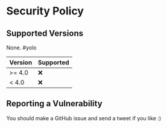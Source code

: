 # Security Policy

## Supported Versions

None. #yolo

| Version | Supported          |
| ------- | ------------------ |
| >= 4.0  | :x:                |
| < 4.0   | :x:                |

## Reporting a Vulnerability

You should make a GitHub issue and send a tweet if you like :)

